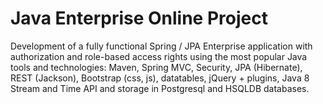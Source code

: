 Java Enterprise Online Project 
===============================
Development of a fully functional Spring / JPA Enterprise application with authorization and role-based access rights using the most popular Java tools and technologies:
 Maven, Spring MVC, Security, JPA (Hibernate), REST (Jackson), Bootstrap (css, js), datatables, jQuery + plugins, Java 8 Stream and Time API and storage in Postgresql and HSQLDB databases.

